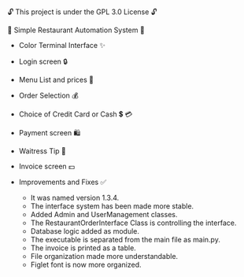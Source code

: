 🔓 This project is under the GPL 3.0 License 🔓

  🎈 Simple Restaurant Automation System 🎈

 - Color Terminal Interface         ✨
 - Login screen                     🔒
 - Menu List and prices             🛒
 - Order Selection                  💰
 - Choice of Credit Card or Cash    💲 💳
 - Payment screen                   🛍️
 - Waitress Tip                     🫙
 - Invoice screen                   💵

- Improvements and Fixes ✅
  * It was named version 1.3.4.
  * The interface system has been made more stable.
  * Added Admin and UserManagement classes.
  * The RestaurantOrderInterface Class is controlling the interface.
  * Database logic added as module.
  * The executable is separated from the main file as main.py.
  * The invoice is printed as a table.
  * File organization made more understandable.
  * Figlet font is now more organized.
